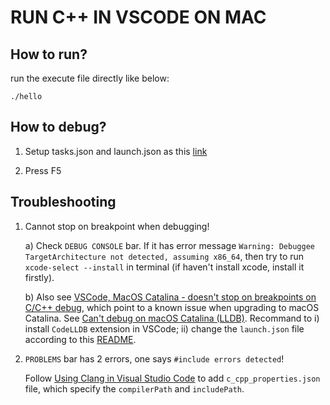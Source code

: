 # RUN C++ IN VSCODE ON MAC

## How to run?

run the execute file directly like below:

```
./hello
```

## How to debug?

1. Setup tasks.json and launch.json as this [link](https://medium.com/gdplabs/build-and-debug-c-on-visual-studio-code-for-mac-77e05537105e)

2. Press F5

## Troubleshooting

1) Cannot stop on breakpoint when debugging! 

    a) Check `DEBUG CONSOLE` bar. If it has error message `Warning: Debuggee TargetArchitecture not detected, assuming x86_64`, then try to run `xcode-select --install` in terminal (if haven't install xcode, install it firstly).

    b) Also see [VSCode, MacOS Catalina - doesn't stop on breakpoints on C/C++ debug](https://stackoverflow.com/questions/58329611/vscode-macos-catalina-doesnt-stop-on-breakpoints-on-c-c-debug), which point to a known issue when upgrading to macOS Catalina.  See [Can't debug on macOS Catalina (LLDB)](https://github.com/microsoft/vscode-cpptools/issues/3829).  Recommand to i) install `CodeLLDB` extension in VSCode; ii) change the `launch.json` file according to this [README](https://github.com/vadimcn/vscode-lldb).

2) `PROBLEMS` bar has 2 errors, one says `#include errors detected`!

    Follow [Using Clang in Visual Studio Code](https://code.visualstudio.com/docs/cpp/config-clang-mac) to add `c_cpp_properties.json` file, which specify the `compilerPath` and `includePath`.